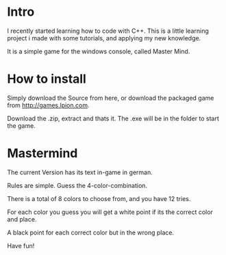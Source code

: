 # Intro

I recently started learning how to code with C++. This is a little learning project i made with some tutorials, and applying my new knowledge.

It is a simple game for the windows console, called Master Mind.

# How to install

Simply download the Source from here, or download the packaged game from http://games.lpion.com.

Download the .zip, extract and thats it. The .exe will be in the folder to start the game. 

# Mastermind

The current Version has its text in-game in german. 

Rules are simple. Guess the 4-color-combination. 

There is a total of 8 colors to choose from, and you have 12 tries.

For each color you guess you will get a white point if its the correct color and place.

A black point for each correct color but in the wrong place. 

Have fun!



